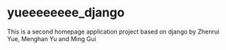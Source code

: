 # yueeeeeeee_django

This is a second homepage application project based on django by Zhenrui Yue, Menghan Yu and Ming Gui
